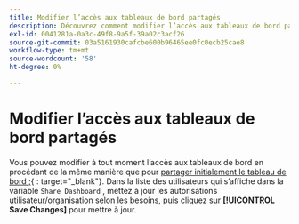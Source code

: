 ```yaml
---
title: Modifier l’accès aux tableaux de bord partagés
description: Découvrez comment modifier l’accès aux tableaux de bord partagés.
exl-id: 0041281a-0a3c-49f8-9a5f-39a02c3acf26
source-git-commit: 03a5161930cafcbe600b96465ee0fc0ecb25cae8
workflow-type: tm+mt
source-wordcount: '58'
ht-degree: 0%

---
```


# Modifier l’accès aux tableaux de bord partagés

Vous pouvez modifier à tout moment l’accès aux tableaux de bord en procédant de la même manière que pour [partager initialement le tableau de bord ;](../../data-user/dashboards/share-dashboard-with-users.md){ : target=&quot;_blank&quot;}. Dans la liste des utilisateurs qui s’affiche dans la variable `Share Dashboard` , mettez à jour les autorisations utilisateur/organisation selon les besoins, puis cliquez sur **[!UICONTROL Save Changes]** pour mettre à jour.
